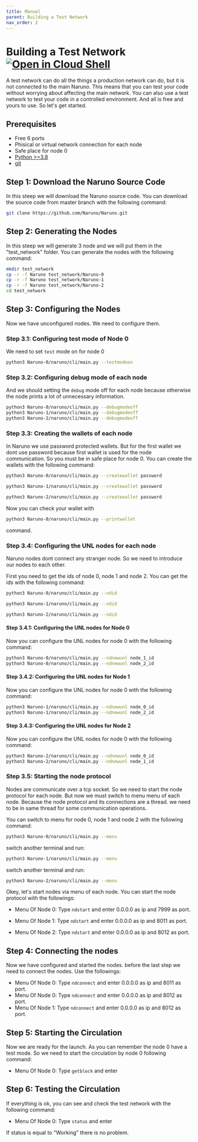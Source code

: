 ```yaml
---
title: Manuel
parent: Building a Test Network
nav_order: 2
---
```


# Building a Test Network [![Open in Cloud Shell](https://img.shields.io/badge/Open%20in%20Cloud%20Shell-Tutorial-5ec205)](https://ssh.cloud.google.com/cloudshell/open?shellonly=true&cloudshell_git_repo=https://github.com/Naruno/Naruno&cloudshell_tutorial=docs/building_test_network/manuel.md)
A test network can do all the things a production network can do, but it is not connected to the main Naruno. This means that you can test your code without worrying about affecting the main network. You can also use a test network to test your code in a controlled environment. And all is free and yours to use. So let's get started.

## Prerequisites
- Free 6 ports
- Phisical or virtual network connection for each node
- Safe place for node 0
- [Python >=3.8](https://www.python.org/downloads/)
- [git](https://git-scm.com/downloads)

## Step 1: Download the Naruno Source Code
In this steep we will download the Naruno source code. You can download the source code from master branch with the following command:
```bash
git clone https://github.com/Naruno/Naruno.git
```
## Step 2: Generating the Nodes
In this steep we will generate 3 node and we will put them in the "test_network" folder. You can generate the nodes with the following command:
```bash
mkdir test_network
cp -r -f Naruno test_network/Naruno-0
cp -r -f Naruno test_network/Naruno-1
cp -r -f Naruno test_network/Naruno-2
cd test_network
```

## Step 3: Configuring the Nodes
Now we have unconfigured nodes. We need to configure them.

### Step 3.1: Configuring test mode of Node 0
We need to set `test` mode on for node 0
```bash
python3 Naruno-0/naruno/cli/main.py --testmodeon
```
### Step 3.2: Configuring debug mode of each node
And we should setting the `debug` mode off for each node because otherwise the node prints a lot of unnecessary information.
```bash
python3 Naruno-0/naruno/cli/main.py --debugmodeoff
python3 Naruno-1/naruno/cli/main.py --debugmodeoff
python3 Naruno-2/naruno/cli/main.py --debugmodeoff
```

### Step 3.3: Creating the wallets of each node
In Naruno we use password protected wallets. But for the first wallet we dont use password because first wallet is used for the node communication. So you must be in safe place for node 0. You can create the wallets with the following command:
```bash
python3 Naruno-0/naruno/cli/main.py --createwallet password
```
```bash
python3 Naruno-1/naruno/cli/main.py --createwallet password
```
```bash
python3 Naruno-2/naruno/cli/main.py --createwallet password
```

Now you can check your wallet with
```bash
python3 Naruno-0/naruno/cli/main.py --printwallet
``` 
command.


### Step 3.4: Configuring the UNL nodes for each node
Naruno nodes dont connect any stranger node. So we need to introduce our nodes to each other. 

First you need to get the ids of node 0, node 1 and node 2. You can get the ids with the following command:
```bash
python3 Naruno-0/naruno/cli/main.py --ndid
```
```bash
python3 Naruno-1/naruno/cli/main.py --ndid
```
```bash
python3 Naruno-2/naruno/cli/main.py --ndid
```

#### Step 3.4.1: Configuring the UNL nodes for Node 0
Now you can configure the UNL nodes for node 0 with the following command:
```bash
python3 Naruno-0/naruno/cli/main.py --ndnewunl node_1_id
python3 Naruno-0/naruno/cli/main.py --ndnewunl node_2_id
```

#### Step 3.4.2: Configuring the UNL nodes for Node 1
Now you can configure the UNL nodes for node 0 with the following command:
```bash
python3 Naruno-1/naruno/cli/main.py --ndnewunl node_0_id
python3 Naruno-1/naruno/cli/main.py --ndnewunl node_2_id
```

#### Step 3.4.3: Configuring the UNL nodes for Node 2
Now you can configure the UNL nodes for node 0 with the following command:
```bash
python3 Naruno-2/naruno/cli/main.py --ndnewunl node_0_id
python3 Naruno-2/naruno/cli/main.py --ndnewunl node_1_id
```

### Step 3.5: Starting the node protocol
Nodes are communicate over a tcp socket. So we need to start the node protocol for each node. But now we must switch to menu menu of each node. Because the node protocol and its connections are a thread. we need to be in same thread for some communication operations.

You can switch to menu for node 0, node 1 and node 2 with the following command:
```bash
python3 Naruno-0/naruno/cli/main.py --menu
```
switch another terminal and run:
```bash
python3 Naruno-1/naruno/cli/main.py --menu
```
switch another terminal and run:
```bash
python3 Naruno-2/naruno/cli/main.py --menu
```


Okey, let's start nodes via menu of each node. You can start the node protocol with the followings:

- Menu Of Node 0:
Type `ndstart` and enter 0.0.0.0 as ip and 7999 as port.

- Menu Of Node 1:
Type `ndstart` and enter 0.0.0.0 as ip and 8011 as port.

- Menu Of Node 2:
Type `ndstart` and enter 0.0.0.0 as ip and 8012 as port.



## Step 4: Connecting the nodes
Now we have configured and started the nodes. before the last step we need to connect the nodes. Use the followings:

- Menu Of Node 0:
Type `ndconnect` and enter 0.0.0.0 as ip and 8011 as port.
- Menu Of Node 0:
Type `ndconnect` and enter 0.0.0.0 as ip and 8012 as port.
- Menu Of Node 1:
Type `ndconnect` and enter 0.0.0.0 as ip and 8012 as port.

## Step 5: Starting the Circulation
Now we are ready for the launch. As you can remember the node 0 have a test mode. So we need to start the circulation by node 0 following command:

- Menu Of Node 0:
Type `getblock` and enter

## Step 6: Testing the Circulation
If everything is ok, you can see and check the test network with the following command:

- Menu Of Node 0:
Type `status` and enter

If status is equal to "Working" there is no problem.
